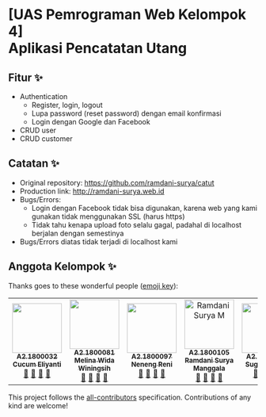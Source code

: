 # [UAS Pemrograman Web Kelompok 4]<br>Aplikasi Pencatatan Utang

## Fitur ✨
<ul>
    <li>Authentication
        <ul>
            <li>Register, login, logout</li>
            <li>Lupa password (reset password) dengan email konfirmasi</li>
            <li>Login dengan Google dan Facebook</li>
        </ul>
    </li>
    <li>CRUD user</li>
    <li>CRUD customer</li>
</ul>

## Catatan ✨
<ul>
    <li>
        Original repository: <a href="https://github.com/ramdani-surya/catut">https://github.com/ramdani-surya/catut</a>
    </li>
    <li>
        Production link: <a href="http://ramdani-surya.web.id">http://ramdani-surya.web.id</a>
    </li>
    <li>Bugs/Errors:
        <ul>
            <li>Login dengan Facebook tidak bisa digunakan, karena web yang kami gunakan tidak menggunakan SSL (harus https)</li>
            <li>Tidak tahu kenapa upload foto selalu gagal, padahal di localhost berjalan dengan semestinya</li>
        </ul>
    </li>
    <li>Bugs/Errors diatas tidak terjadi di localhost kami</li>
</ul>

## Anggota Kelompok ✨

Thanks goes to these wonderful people ([emoji key](https://allcontributors.org/docs/en/emoji-key)):

<!-- ALL-CONTRIBUTORS-LIST:START - Do not remove or modify this section -->
<!-- prettier-ignore-start -->
<!-- markdownlint-disable -->
<table>
    <tr>
        <!-- Baris Pertama -->
        <!-- isi profile akun github anda di bawah baris ke 2 -->
        <td align="center">
            <a href="#">
                <img src="https://avatars1.githubusercontent.com/u/61367730?s=460&v=4" width="100px;" alt=""><br>
                <sub><b>A2.1800032<br>Cucum Eliyanti</b></sub>
            </a><br>
            <a href="#" title="Link Repo">🔗</a>
            <a href="#" title="Documentation">📖</a>
            <a href="https://github.com/Cucum-Eliyanti" title="Profile">👀</a>
            <a href="#" title="Talks">📢</a>
        </td>
        <td align="center">
            <a href="#">
                <img src="https://avatars1.githubusercontent.com/u/61530718?s=460&u=d0d8f57425c47ba81fb033a793da7f56e6a4aa3e&v=4"
                width="100px;" alt=""><br>
                <sub><b>A2.1800081<br>Melina Wida Winingsih</b></sub>
            </a><br>
            <a href="#" title="Link Repo">🔗</a>
            <a href="#" title="Documentation">📖</a>
            <a href="https://github.com/Melina-WidaWiningsih" title="Profile">👀</a>
            <a href="#" title="Talks">📢</a>
        </td>
        <td align="center">
            <a href="#">
                <img src="https://c7.uihere.com/files/706/515/789/computer-icons-facepalm-clip-art-share-icon-portable-network-graphics-vector-students.jpg"
                width="100px;" alt=""><br>
                <sub><b>A2.1800097<br>Neneng Reni</b></sub>
            </a><br>
            <a href="#" title="Link Repo">🔗</a>
            <a href="#" title="Documentation">📖</a>
            <a href="https://github.com/Nenengreni2" title="Profile">👀</a>
            <a href="#" title="Talks">📢</a>
        </td>
        <td align="center">
            <a href="#">
                <img src="https://avatars3.githubusercontent.com/u/61339462?s=400u=18856dff85f11daf3acc697b82265701f82a62a4&v=4"
                width="100px;" alt="Ramdani Surya M"><br>
                <sub><b>A2.1800105<br>Ramdani Surya Manggala</b></sub>
            </a><br>
            <a href="https://github.com/ramdani-surya/catut" title="Link Repo">🔗</a>
            <a href="#" title="Documentation">📖</a>
            <a href="https://github.com/ramdani-surya" title="Profile">👀</a>
            <a href="mailto:a2.1800105@mhs.stmik-sumedang.ac.id" title="Talks">📢</a>
        </td>
        <td align="center">
            <a href="#">
                <img src="https://avatars0.githubusercontent.com/u/61584463?s=460&u=2127575d784268940028fc4c69f6fdb5a676f2aa&v=4"
                width="100px;" alt=""><br>
                <sub><b>A2.1800129<br>Sugih Sopian</b></sub>
            </a><br>
            <a href="#" title="Link Repo">🔗</a>
            <a href="#" title="Documentation">📖</a>
            <a href="https://github.com/sugihsopian" title="Profile">👀</a>
            <a href="#" title="Talks">📢</a>
        </td>
    </tr>
</table>

<!-- markdownlint-enable -->
<!-- prettier-ignore-end -->
<!-- ALL-CONTRIBUTORS-LIST:END -->

This project follows the [all-contributors](https://allcontributors.org) specification.
Contributions of any kind are welcome!
